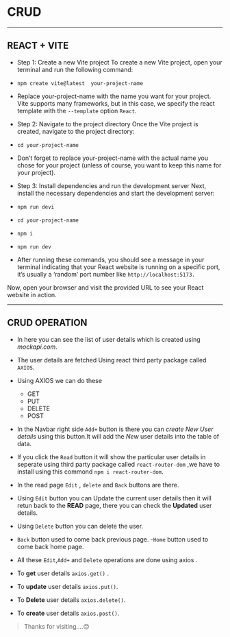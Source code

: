 # CRUD

---

## REACT + VITE

- Step 1: Create a new Vite project
  To create a new Vite project, open your terminal and run the following command:

- `npm create vite@latest  your-project-name `
- Replace your-project-name with the name you want for your project. Vite supports many frameworks, but in this case, we specify the react template with the `--template` option `React`.

- Step 2: Navigate to the project directory
  Once the Vite project is created, navigate to the project directory:

- `cd your-project-name`
- Don’t forget to replace your-project-name with the actual name you chose for your project (unless of course, you want to keep this name for your project).

- Step 3: Install dependencies and run the development server
  Next, install the necessary dependencies and start the development server:

- `npm run devi`

- `cd your-project-name`
- `npm i`
- `npm run dev`
- After running these commands, you should see a message in your terminal indicating that your React website is running on a specific port, it’s usually a ‘random’ port number like `http://localhost:5173.`

Now, open your browser and visit the provided URL to see your React website in action.

---

## CRUD OPERATION

- In here you can see the list of user details which is created using _mockapi.com_.
- The user details are fetched Using react third party package called `AXIOS`.
- Using AXIOS we can do these

  - GET
  - PUT
  - DELETE
  - POST

- In the Navbar right side `Add+` button is there you can _create New User details_ using this button.It will add the _New_ user details into the table of data.
- If you click the `Read` button it will show the particular user details in seperate using third party package called `react-router-dom` ,we have to install using this commond `npm i react-router-dom`.
- In the read page `Edit` , `delete` and `Back` buttons are there.
- Using `Edit` button you can Update the current user details then it will retun back to the **READ** page, there you can check the **Updated** user details.
- Using `Delete` button you can delete the user.
- `Back` button used to come back previous page. -`Home` button used to come back home page.
- All these `Edit`,`Add+` and `Delete` operations are done using axios .
- To **get** user details `axios.get()` .
- To **update** user details `axios.put()`.
- To **Delete** user details `axios.delete()`.
- To **create** user details `axios.post()`.

> Thanks for visiting....😊
